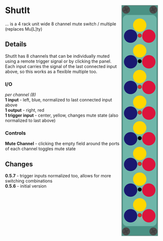 # ShutIt <img align="right" src="images/shutit_200.png">
... is a 4 rack unit wide 8 channel mute switch / multiple (replaces Mu\[L\]ty)  

## Details
ShutIt has 8 channels that can be individually muted using a remote trigger signal or by clicking the panel.
Each input carries the signal of the last connected input above, so this works as a flexible multiple too.

### I/O
_per channel (8)_  
__1 input__ - left, blue, normalized to last connected input above  
__1 output__ - right, red  
__1 trigger input__ - center, yellow, changes mute state (also normalized to last above)  

### Controls
__Mute Channel__ - clicking the empty field around the ports of each channel toggles mute state

## Changes
__0.5.7__ - trigger inputs normalized too, allows for more switching combinations  
__0.5.6__ - initial version
